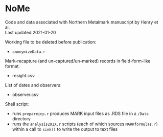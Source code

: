 # NoMe  
Code and data associated with Northern Metalmark manuscript by Henry et al.  
Last updated 2021-01-20  

Working file to be deleted before publication:  
  
  * `anonymizeData.r`  
  
  
Mark-recapture (and un-captured/un-marked) records in field-form-like format:  
  
  * resight.csv  
  
  
List of dates and observers:  
  
  * observer.csv  
  
  
Shell script:  
  
  * runs `prepareinp.r` produces MARK input files as .RDS file in a `/Data` directory  
  * runs the `analysis201X.r` scripts (each of which sources `MARKformulas.r`) within a call to `sink()` to write the output to text files  
  